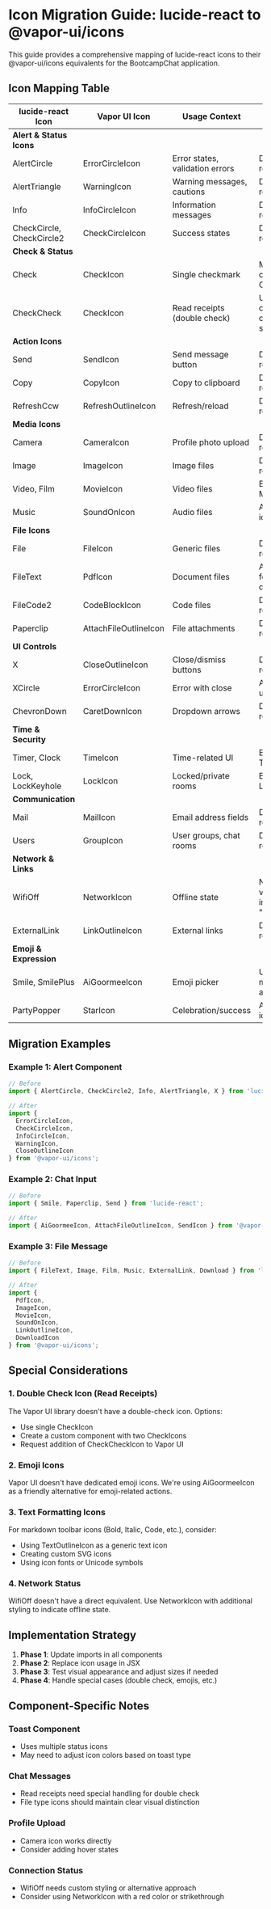 # Icon Migration Guide: lucide-react to @vapor-ui/icons

This guide provides a comprehensive mapping of lucide-react icons to their @vapor-ui/icons equivalents for the BootcampChat application.

## Icon Mapping Table

| lucide-react Icon | Vapor UI Icon | Usage Context | Notes |
|-------------------|---------------|---------------|-------|
| **Alert & Status Icons** |
| AlertCircle | ErrorCircleIcon | Error states, validation errors | Direct replacement |
| AlertTriangle | WarningIcon | Warning messages, cautions | Direct replacement |
| Info | InfoCircleIcon | Information messages | Direct replacement |
| CheckCircle, CheckCircle2 | CheckCircleIcon | Success states | Direct replacement |
| **Check & Status** |
| Check | CheckIcon | Single checkmark | May need custom Check icon |
| CheckCheck | CheckIcon | Read receipts (double check) | Use single check or custom solution |
| **Action Icons** |
| Send | SendIcon | Send message button | Direct replacement |
| Copy | CopyIcon | Copy to clipboard | Direct replacement |
| RefreshCcw | RefreshOutlineIcon | Refresh/reload | Direct replacement |
| **Media Icons** |
| Camera | CameraIcon | Profile photo upload | Direct replacement |
| Image | ImageIcon | Image files | Direct replacement |
| Video, Film | MovieIcon | Video files | Both map to MovieIcon |
| Music | SoundOnIcon | Audio files | Alternative icon |
| **File Icons** |
| File | FileIcon | Generic files | Direct replacement |
| FileText | PdfIcon | Document files | Alternative for documents |
| FileCode2 | CodeBlockIcon | Code files | Direct replacement |
| Paperclip | AttachFileOutlineIcon | File attachments | Direct replacement |
| **UI Controls** |
| X | CloseOutlineIcon | Close/dismiss buttons | Direct replacement |
| XCircle | ErrorCircleIcon | Error with close | Alternative usage |
| ChevronDown | CaretDownIcon | Dropdown arrows | Direct replacement |
| **Time & Security** |
| Timer, Clock | TimeIcon | Time-related UI | Both map to TimeIcon |
| Lock, LockKeyhole | LockIcon | Locked/private rooms | Both map to LockIcon |
| **Communication** |
| Mail | MailIcon | Email address fields | Direct replacement |
| Users | GroupIcon | User groups, chat rooms | Direct replacement |
| **Network & Links** |
| WifiOff | NetworkIcon | Offline state | Needs visual indicator for "off" |
| ExternalLink | LinkOutlineIcon | External links | Direct replacement |
| **Emoji & Expression** |
| Smile, SmilePlus | AiGoormeeIcon | Emoji picker | Using mascot as alternative |
| PartyPopper | StarIcon | Celebration/success | Alternative icon |

## Migration Examples

### Example 1: Alert Component
```javascript
// Before
import { AlertCircle, CheckCircle2, Info, AlertTriangle, X } from 'lucide-react';

// After
import { 
  ErrorCircleIcon, 
  CheckCircleIcon, 
  InfoCircleIcon, 
  WarningIcon, 
  CloseOutlineIcon 
} from '@vapor-ui/icons';
```

### Example 2: Chat Input
```javascript
// Before
import { Smile, Paperclip, Send } from 'lucide-react';

// After
import { AiGoormeeIcon, AttachFileOutlineIcon, SendIcon } from '@vapor-ui/icons';
```

### Example 3: File Message
```javascript
// Before
import { FileText, Image, Film, Music, ExternalLink, Download } from 'lucide-react';

// After
import { 
  PdfIcon, 
  ImageIcon, 
  MovieIcon, 
  SoundOnIcon, 
  LinkOutlineIcon, 
  DownloadIcon 
} from '@vapor-ui/icons';
```

## Special Considerations

### 1. Double Check Icon (Read Receipts)
The Vapor UI library doesn't have a double-check icon. Options:
- Use single CheckIcon
- Create a custom component with two CheckIcons
- Request addition of CheckCheckIcon to Vapor UI

### 2. Emoji Icons
Vapor UI doesn't have dedicated emoji icons. We're using AiGoormeeIcon as a friendly alternative for emoji-related actions.

### 3. Text Formatting Icons
For markdown toolbar icons (Bold, Italic, Code, etc.), consider:
- Using TextOutlineIcon as a generic text icon
- Creating custom SVG icons
- Using icon fonts or Unicode symbols

### 4. Network Status
WifiOff doesn't have a direct equivalent. Use NetworkIcon with additional styling to indicate offline state.

## Implementation Strategy

1. **Phase 1**: Update imports in all components
2. **Phase 2**: Replace icon usage in JSX
3. **Phase 3**: Test visual appearance and adjust sizes if needed
4. **Phase 4**: Handle special cases (double check, emojis, etc.)

## Component-Specific Notes

### Toast Component
- Uses multiple status icons
- May need to adjust icon colors based on toast type

### Chat Messages
- Read receipts need special handling for double check
- File type icons should maintain clear visual distinction

### Profile Upload
- Camera icon works directly
- Consider adding hover states

### Connection Status
- WifiOff needs custom styling or alternative approach
- Consider using NetworkIcon with a red color or strikethrough